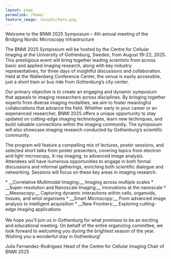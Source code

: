 ```yaml
---
layout: page
permalink: /home/
feature_image: /assets/hero.png
---
```


Welcome to the BNMI 2025 Symposium – 4th annual meeting of the Bridging Nordic Microscopy Infrastructure  

The BNMI 2025 Symposium will be hosted by the Centre for Cellular Imaging at the University of Gothenburg, Sweden, from August 19–22, 2025. This prestigious event will bring together leading scientists from across basic and applied imaging research, along with key industry representatives, for three days of insightful discussions and collaboration. Held at the Wallenberg Conference Center, the venue is easily accessible, just a short tram or bus ride from Gothenburg’s city center.

Our primary objective is to create an engaging and dynamic symposium that appeals to imaging researchers across disciplines. By bringing together experts from diverse imaging modalities, we aim to foster meaningful collaborations that advance the field. Whether early in your career or an experienced researcher, BNMI 2025 offers a unique opportunity to stay updated on cutting-edge imaging technologies, learn new techniques, and build valuable connections within the imaging community. The symposium will also showcase imaging research conducted by Gothenburg’s scientific community.

The program will feature a compelling mix of lectures, poster sessions, and selected short talks from poster presenters, covering topics from electron and light microscopy, X-ray imaging, to advanced image analysis. Attendees will have numerous opportunities to engage in both formal discussions and informal gatherings, enriching both scientific dialogue and networking.  Sessions will focus on these key areas in imaging research:
<div class="bullet-div" markdown="1">
* __Correlative Multimodal Imaging:__ Imaging across multiple scales
* __Super-resolution and Nanoscale Imaging:__ Innovations at the nanoscale
* __Mesoscopy:__ Capturing dynamic interactions within cells, organoids, tissues, and whol organisms
* __Smart Microscopy:__ From advanced image analysis to intelligent acquisition
* __New Frontiers:__ Exploring cutting-edge imaging applications
</div>
<br>
We hope you'll join us in Gothenburg for what promises to be an exciting and educational meeting. On behalf of the entire organizing committee, we look forward to welcoming you during the brightest season of the year. Wishing you a wonderful stay in Gothenburg!


Julia Fernandez-Rodriguez
Head of the Centre for Cellular Imaging
Chair of BNMI 2025

